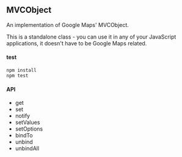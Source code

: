 ## MVCObject

An implementation of Google Maps' MVCObject.

This is a standalone class - you can use it in any of your JavaScript
applications, it doesn't have to be Google Maps related.

#### test
    npm install
    npm test

#### API
- get
- set
- notify
- setValues
- setOptions
- bindTo
- unbind
- unbindAll